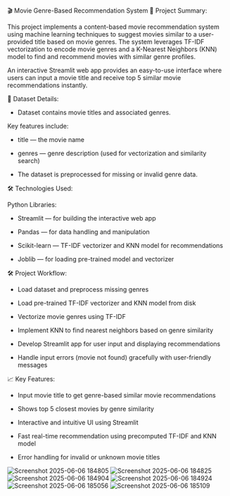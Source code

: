 🎬 Movie Genre-Based Recommendation System
📌 Project Summary:

This project implements a content-based movie recommendation system using machine learning techniques to suggest movies similar to a user-provided title based on movie genres. The system leverages TF-IDF vectorization to encode movie genres and a K-Nearest Neighbors (KNN) model to find and recommend movies with similar genre profiles.

An interactive Streamlit web app provides an easy-to-use interface where users can input a movie title and receive top 5 similar movie recommendations instantly.

📂 Dataset Details:

- Dataset contains movie titles and associated genres.

Key features include:

- title — the movie name

- genres — genre description (used for vectorization and similarity search)

- The dataset is preprocessed for missing or invalid genre data.

🛠️ Technologies Used:

Python Libraries:

- Streamlit — for building the interactive web app

- Pandas — for data handling and manipulation

- Scikit-learn — TF-IDF vectorizer and KNN model for recommendations

- Joblib — for loading pre-trained model and vectorizer

🛠️ Project Workflow:

- Load dataset and preprocess missing genres

- Load pre-trained TF-IDF vectorizer and KNN model from disk

- Vectorize movie genres using TF-IDF

- Implement KNN to find nearest neighbors based on genre similarity

- Develop Streamlit app for user input and displaying recommendations

- Handle input errors (movie not found) gracefully with user-friendly messages

📈 Key Features:

- Input movie title to get genre-based similar movie recommendations

- Shows top 5 closest movies by genre similarity

- Interactive and intuitive UI using Streamlit

- Fast real-time recommendation using precomputed TF-IDF and KNN model

- Error handling for invalid or unknown movie titles





![Screenshot 2025-06-06 184805](https://github.com/user-attachments/assets/9caa9381-1972-49a6-a05f-3698a588047e)
![Screenshot 2025-06-06 184825](https://github.com/user-attachments/assets/69b092c7-af6b-4f21-b23d-72575ee3001b)
![Screenshot 2025-06-06 184904](https://github.com/user-attachments/assets/693a6d27-547f-40da-b3e4-45a4a74c3abc)
![Screenshot 2025-06-06 184924](https://github.com/user-attachments/assets/a90adfe7-ae8e-45af-b552-f6ad370b421b)
![Screenshot 2025-06-06 185056](https://github.com/user-attachments/assets/40b848bd-6a87-4c2b-b092-989677463318)
![Screenshot 2025-06-06 185109](https://github.com/user-attachments/assets/84b2bbbb-aae7-4704-b95f-09bb656260fe)
